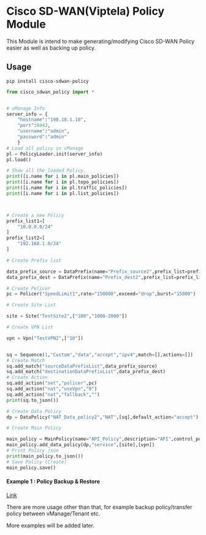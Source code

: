 # Cisco SD-WAN(Viptela) Policy Module

This Module is intend to make generating/modifying Cisco SD-WAN Policy easier as well as backing up policy. 


## Usage

```
pip install cisco-sdwan-policy
```

```python
from cisco_sdwan_policy import *


# vManage Info
server_info = {
    "hostname":"198.18.1.10",
    "port":8443,
    "username":"admin",
    "password":"admin"
    }
# Load all policy in vManage
pl = PolicyLoader.init(server_info)
pl.load()

# Show all the loaded Policy.
print([i.name for i in pl.main_policies])
print([i.name for i in pl.topo_policies])
print([i.name for i in pl.traffic_policies])
print([i.name for i in pl.list_policies])



# Create a new Policy
prefix_list1=[
    "10.0.0.0/24"
]
prefix_list2=[
    "192.168.1.0/24"
]

# Create Prefix list

data_prefix_source = DataPrefix(name="Prefix_source2",prefix_list=prefix_list1,is_ipv6=False)
data_prefix_dest = DataPrefix(name="Prefix_dest2",prefix_list=prefix_list2,is_ipv6=False)

# Create Policer
pc = Policer("SpeedLimit1",rate="150000",exceed="drop",burst="15000")

# Create Site List

site = Site("TestSite2",["100","1000-2000"])

# Create VPN List

vpn = Vpn("TestVPN2",["10"])


sq = Sequence(1,"Custom","data","accept","ipv4",match=[],actions=[])
# Create Match
sq.add_match("sourceDataPrefixList",data_prefix_source)
sq.add_match("destinationDataPrefixList",data_prefix_dest)
# Create Action
sq.add_action("set","policer",pc)
sq.add_action("nat","useVpn","0")
sq.add_action("nat","fallback","")
print(sq.to_json())

# Create Data Policy
dp = DataPolicy("NAT_Data_policy2","NAT",[sq],default_action="accept")

# Create Main Policy

main_policy = MainPolicy(name="API_Policy",description="API",control_policy_list=[],data_policy_list=[],vpn_membership_list=[],approute_policy_list=[])
main_policy.add_data_policy(dp,"service",[site],[vpn])
# Print Policy json
print(main_policy.to_json())
# Save Policy (Create)
main_policy.save()


```

#### Example 1 : Policy Backup & Restore

[Link](https://github.com/ljm625/cisco_sdwan_policy_python/blob/master/examples1.py)



There are more usage other than that, for example backup policy/transfer policy between vManage/Tenant etc.

More examples will be added later.